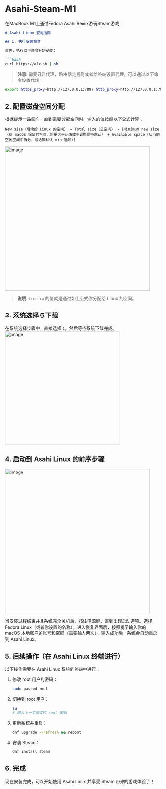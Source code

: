# Asahi-Steam-M1
在MacBook M1上通过Fedora Asahi Remix游玩Steam游戏


```markdown
# Asahi Linux 安装指南

## 1. 执行安装命令

首先，执行以下命令开始安装：

```bash
curl https://alx.sh | sh
```

> **注意**: 需要开启代理，路由器走规则或者给终端设置代理。可以通过以下命令设置代理：

```bash
export https_proxy=http://127.0.0.1:7897 http_proxy=http://127.0.0.1:7897 all_proxy=socks5://127.0.0.1:7897
```

## 2. 配置磁盘空间分配

根据提示一路回车，直到需要分配空间时，输入的值按照以下公式计算：

```text
New size（后续给 Linux 的空间） = Total size（总空间） - [Minimum new size（给 macOS 保留的空间，需要大于此值或不调整保持默认） + Available space（从当前空闲空间中拆分，或选择默认 min 选项）]
```
<img width="468" alt="image" src="https://github.com/user-attachments/assets/bd0db942-e8ca-49d2-94f8-2967907d66f1">

> **说明**: `free up` 的值就是通过如上公式你分配给 Linux 的空间。

## 3. 系统选择与下载

在系统选择步骤中，直接选择 `1`。然后等待系统下载完成。
<img width="369" alt="image" src="https://github.com/user-attachments/assets/0dcd1576-c07c-487c-8bde-dc510ffd5d62">


## 4. 启动到 Asahi Linux 的前序步骤
<img width="468" alt="image" src="https://github.com/user-attachments/assets/f887ea5b-7f08-4a63-96c2-747cff9f70b6">

当安装过程结束并且系统完全关机后，按住电源键，直到出现启动选项。选择 Fedora Linux（或者你设置的名称）。进入恢复界面后，按照提示输入你的 macOS 本地账户的账号和密码（需要输入两次）。输入成功后，系统会自动重启到 Asahi Linux。

## 5. 后续操作（在 Asahi Linux 终端进行）

以下操作需要在 Asahi Linux 系统的终端中进行：

1. 修改 root 用户的密码：

    ```bash
    sudo passwd root
    ```

2. 切换到 root 用户：

    ```bash
    su
    # 输入上一步修改的 root 密码
    ```

3. 更新系统并重启：

    ```bash
    dnf upgrade --refresh && reboot
    ```

4. 安装 Steam：

    ```bash
    dnf install steam
    ```

## 6. 完成

现在安装完成，可以开始使用 Asahi Linux 并享受 Steam 带来的游戏体验了！
